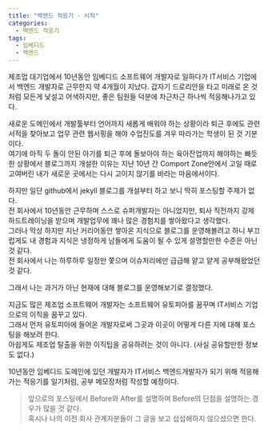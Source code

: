 ```yaml
---
title: "백엔드 적응기 - 시작"
categories:
  - 백엔드 적응기
tags:
  - 임베디드
  - 백엔드
---
```


제조업 대기업에서 10년동안 임베디드 소프트웨어 개발자로 일하다가 IT서비스 기업에서 백엔드 개발자로 근무한지 약 4개월이 지났다. 
갑자기 드로리안을 타고 미래로 온 것처럼 모든게 낯설고 어색하지만, 좋은 팀원들 덕분에 차근차근 하나씩 적응해나가고 있다. 
  
새로운 도메인에서 개발툴부터 언어까지 새롭게 배워야 하는 상황이라 퇴근 후에도 관련서적을 찾아보고 업무 관련 웹서핑을 해야 수업진도를 겨우 따라가는 학생이 된 것 기분이다.  
여기에 아직 두 돌이 안된 아기를 퇴근 후에 돌보아야 하는 육아잔업까지 해야하는 빠듯한 상황에서 블로그까지 개설한 이유는 지난 10년 간 Comport Zone안에서 고일 때로 고여버린 내가 새로운 곳에서는 다시 고이지 않기를 바라는 마음에서이다.  
  
하지만 일단 github에서 jekyll 블로그를 개설부터 하고 보니 딱히 포스팅할 주제가 없다.  
전 회사에서 10년동안 근무하며 스스로 슈퍼개발자는 아니었지만, 퇴사 직전까지 강제 하드트레이닝을 받으며 개발업무에 꽤나 많은 경험치를 쌓아왔다고 생각했다.  
그러나 막상 하지만 지난 커리어동안 쌓아온 지식으로 블로그를 운영해볼려고 하니 부끄럽게도 내 경험과 지식은 냉정하게 남들에게 도움이 될 수 있게 설명할만한 수준은 아닌 것 같다.  
전 회사에서 나는 하루하루 일정만 쫓으며 이슈처리에만 급급해 얕고 얕게 공부해왔었던 것 같다.

그래서 나는 과거가 아닌 현재에 대해 블로그를 운영해보기로 결정했다.  
  
지금도 많은 제조업 소프트웨어 개발자는 소프트웨어 유토피아를 꿈꾸며 IT서비스 기업으로의 이직을 꿈꾸고 있다.  
그래서 먼저 유토피아에 들어온 개발자로써 그곳과 이곳이 어떻게 다른 지에 대해 포스팅을 해보려 한다.  
아쉽게도 제조업 탈출을 위한 이직팁을 공유하려는 것이 아니다. (사실 공유할만한 정보도 없다.)

10년동안 임베디드 도메인에 있던 개발자가 IT서비스 백엔드개발자가 되기 위해 적응해가는 적응기를 일기처럼, 공부 메모장처럼 작성할 예정이다.
 
> 앞으로의 포스팅에서 Before와 After를 설명하며 Before의 단점을 설명하는 경우가 많을 것 같다.  
혹시나 나의 이전 회사 관계자분들이 그 글을 보고 섭섭해하지 않으셨으면 한다.
  